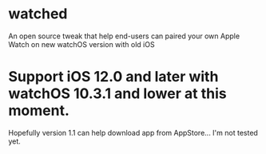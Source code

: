 # watched
An open source tweak that help end-users can paired your own Apple Watch on new watchOS version with old iOS

# Support iOS 12.0 and later with watchOS 10.3.1 and lower at this moment.
Hopefully version 1.1 can help download app from AppStore... I'm not tested yet.
